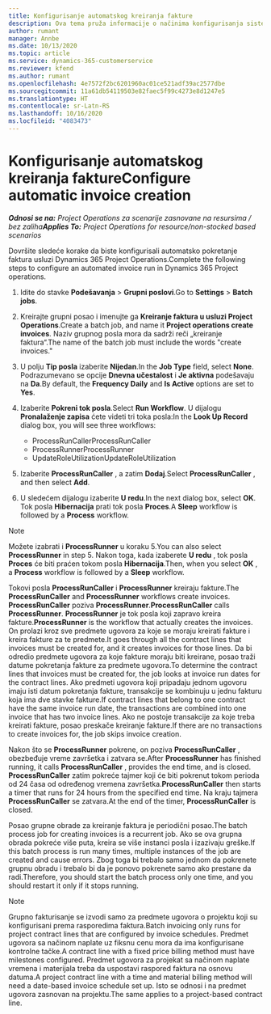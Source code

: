 ```yaml
---
title: Konfigurisanje automatskog kreiranja fakture
description: Ova tema pruža informacije o načinima konfigurisanja sistema za automatsko generisanje faktura.
author: rumant
manager: Annbe
ms.date: 10/13/2020
ms.topic: article
ms.service: dynamics-365-customerservice
ms.reviewer: kfend
ms.author: rumant
ms.openlocfilehash: 4e7572f2bc6201960ac01ce521adf39ac2577dbe
ms.sourcegitcommit: 11a61db54119503e82faec5f99c4273e8d1247e5
ms.translationtype: HT
ms.contentlocale: sr-Latn-RS
ms.lasthandoff: 10/16/2020
ms.locfileid: "4083473"
---
```

# <a name="configure-automatic-invoice-creation"></a><span data-ttu-id="7b841-103">Konfigurisanje automatskog kreiranja fakture</span><span class="sxs-lookup"><span data-stu-id="7b841-103">Configure automatic invoice creation</span></span>

<span data-ttu-id="7b841-104">_**Odnosi se na:** Project Operations za scenarije zasnovane na resursima / bez zaliha_</span><span class="sxs-lookup"><span data-stu-id="7b841-104">_**Applies To:** Project Operations for resource/non-stocked based scenarios_</span></span>


<span data-ttu-id="7b841-105">Dovršite sledeće korake da biste konfigurisali automatsko pokretanje faktura usluzi Dynamics 365 Project Operations.</span><span class="sxs-lookup"><span data-stu-id="7b841-105">Complete the following steps to configure an automated invoice run in Dynamics 365 Project operations.</span></span>

1. <span data-ttu-id="7b841-106">Idite do stavke **Podešavanja** > **Grupni poslovi**.</span><span class="sxs-lookup"><span data-stu-id="7b841-106">Go to **Settings** > **Batch jobs**.</span></span>
2. <span data-ttu-id="7b841-107">Kreirajte grupni posao i imenujte ga **Kreiranje faktura u usluzi Project Operations**.</span><span class="sxs-lookup"><span data-stu-id="7b841-107">Create a batch job, and name it **Project operations create invoices**.</span></span> <span data-ttu-id="7b841-108">Naziv grupnog posla mora da sadrži reči „kreiranje faktura“.</span><span class="sxs-lookup"><span data-stu-id="7b841-108">The name of the batch job must include the words "create invoices."</span></span>
3. <span data-ttu-id="7b841-109">U polju **Tip posla** izaberite **Nijedan**.</span><span class="sxs-lookup"><span data-stu-id="7b841-109">In the **Job Type** field, select **None**.</span></span> <span data-ttu-id="7b841-110">Podrazumevano se opcije **Dnevna učestalost** i **Je aktivna** podešavaju na **Da**.</span><span class="sxs-lookup"><span data-stu-id="7b841-110">By default, the **Frequency Daily** and **Is Active** options are set to **Yes**.</span></span>
4. <span data-ttu-id="7b841-111">Izaberite **Pokreni tok posla**.</span><span class="sxs-lookup"><span data-stu-id="7b841-111">Select **Run Workflow**.</span></span> <span data-ttu-id="7b841-112">U dijalogu **Pronalaženje zapisa** ćete videti tri toka posla:</span><span class="sxs-lookup"><span data-stu-id="7b841-112">In the **Look Up Record** dialog box, you will see three workflows:</span></span>

    - <span data-ttu-id="7b841-113">ProcessRunCaller</span><span class="sxs-lookup"><span data-stu-id="7b841-113">ProcessRunCaller</span></span>
    - <span data-ttu-id="7b841-114">ProcessRunner</span><span class="sxs-lookup"><span data-stu-id="7b841-114">ProcessRunner</span></span>
    - <span data-ttu-id="7b841-115">UpdateRoleUtilization</span><span class="sxs-lookup"><span data-stu-id="7b841-115">UpdateRoleUtilization</span></span>

5. <span data-ttu-id="7b841-116">Izaberite **ProcessRunCaller** , a zatim **Dodaj**.</span><span class="sxs-lookup"><span data-stu-id="7b841-116">Select **ProcessRunCaller** , and then select **Add**.</span></span>
6. <span data-ttu-id="7b841-117">U sledećem dijalogu izaberite **U redu**.</span><span class="sxs-lookup"><span data-stu-id="7b841-117">In the next dialog box, select **OK**.</span></span> <span data-ttu-id="7b841-118">Tok posla **Hibernacija** prati tok posla **Proces**.</span><span class="sxs-lookup"><span data-stu-id="7b841-118">A **Sleep** workflow is followed by a **Process** workflow.</span></span>

  > [!NOTE]
  > <span data-ttu-id="7b841-119">Možete izabrati i **ProcessRunner** u koraku 5.</span><span class="sxs-lookup"><span data-stu-id="7b841-119">You can also select **ProcessRunner** in step 5.</span></span> <span data-ttu-id="7b841-120">Nakon toga, kada izaberete **U redu** , tok posla **Proces** će biti praćen tokom posla **Hibernacija**.</span><span class="sxs-lookup"><span data-stu-id="7b841-120">Then, when you select **OK** , a **Process** workflow is followed by a **Sleep** workflow.</span></span>

<span data-ttu-id="7b841-121">Tokovi posla **ProcessRunCaller** i **ProcessRunner** kreiraju fakture.</span><span class="sxs-lookup"><span data-stu-id="7b841-121">The **ProcessRunCaller** and **ProcessRunner** workflows create invoices.</span></span> <span data-ttu-id="7b841-122">**ProcessRunCaller** poziva **ProcessRunner**.</span><span class="sxs-lookup"><span data-stu-id="7b841-122">**ProcessRunCaller** calls **ProcessRunner**.</span></span> <span data-ttu-id="7b841-123">**ProcessRunner** je tok posla koji zapravo kreira fakture.</span><span class="sxs-lookup"><span data-stu-id="7b841-123">**ProcessRunner** is the workflow that actually creates the invoices.</span></span> <span data-ttu-id="7b841-124">On prolazi kroz sve predmete ugovora za koje se moraju kreirati fakture i kreira fakture za te predmete.</span><span class="sxs-lookup"><span data-stu-id="7b841-124">It goes through all the contract lines that invoices must be created for, and it creates invoices for those lines.</span></span> <span data-ttu-id="7b841-125">Da bi odredio predmete ugovora za koje fakture moraju biti kreirane, posao traži datume pokretanja fakture za predmete ugovora.</span><span class="sxs-lookup"><span data-stu-id="7b841-125">To determine the contract lines that invoices must be created for, the job looks at invoice run dates for the contract lines.</span></span> <span data-ttu-id="7b841-126">Ako predmeti ugovora koji pripadaju jednom ugovoru imaju isti datum pokretanja fakture, transakcije se kombinuju u jednu fakturu koja ima dve stavke fakture.</span><span class="sxs-lookup"><span data-stu-id="7b841-126">If contract lines that belong to one contract have the same invoice run date, the transactions are combined into one invoice that has two invoice lines.</span></span> <span data-ttu-id="7b841-127">Ako ne postoje transakcije za koje treba kreirati fakture, posao preskače kreiranje fakture.</span><span class="sxs-lookup"><span data-stu-id="7b841-127">If there are no transactions to create invoices for, the job skips invoice creation.</span></span>

<span data-ttu-id="7b841-128">Nakon što se **ProcessRunner** pokrene, on poziva **ProcessRunCaller** , obezbeđuje vreme završetka i zatvara se.</span><span class="sxs-lookup"><span data-stu-id="7b841-128">After **ProcessRunner** has finished running, it calls **ProcessRunCaller** , provides the end time, and is closed.</span></span> <span data-ttu-id="7b841-129">**ProcessRunCaller** zatim pokreće tajmer koji će biti pokrenut tokom perioda od 24 časa od određenog vremena završetka.</span><span class="sxs-lookup"><span data-stu-id="7b841-129">**ProcessRunCaller** then starts a timer that runs for 24 hours from the specified end time.</span></span> <span data-ttu-id="7b841-130">Na kraju tajmera **ProcessRunCaller** se zatvara.</span><span class="sxs-lookup"><span data-stu-id="7b841-130">At the end of the timer, **ProcessRunCaller** is closed.</span></span>

<span data-ttu-id="7b841-131">Posao grupne obrade za kreiranje faktura je periodični posao.</span><span class="sxs-lookup"><span data-stu-id="7b841-131">The batch process job for creating invoices is a recurrent job.</span></span> <span data-ttu-id="7b841-132">Ako se ova grupna obrada pokreće više puta, kreira se više instanci posla i izazivaju greške.</span><span class="sxs-lookup"><span data-stu-id="7b841-132">If this batch process is run many times, multiple instances of the job are created and cause errors.</span></span> <span data-ttu-id="7b841-133">Zbog toga bi trebalo samo jednom da pokrenete grupnu obradu i trebalo bi da je ponovo pokrenete samo ako prestane da radi.</span><span class="sxs-lookup"><span data-stu-id="7b841-133">Therefore, you should start the batch process only one time, and you should restart it only if it stops running.</span></span>

> [!NOTE]
> <span data-ttu-id="7b841-134">Grupno fakturisanje se izvodi samo za predmete ugovora o projektu koji su konfigurisani prema rasporedima faktura.</span><span class="sxs-lookup"><span data-stu-id="7b841-134">Batch invoicing only runs for project contract lines that are configured by invoice schedules.</span></span> <span data-ttu-id="7b841-135">Predmet ugovora sa načinom naplate uz fiksnu cenu mora da ima konfigurisane kontrolne tačke.</span><span class="sxs-lookup"><span data-stu-id="7b841-135">A contract line with a fixed price billing method must have milestones configured.</span></span> <span data-ttu-id="7b841-136">Predmet ugovora za projekat sa načinom naplate vremena i materijala treba da uspostavi raspored faktura na osnovu datuma.</span><span class="sxs-lookup"><span data-stu-id="7b841-136">A project contract line with a time and material billing method will need a date-based invoice schedule set up.</span></span> <span data-ttu-id="7b841-137">Isto se odnosi i na predmet ugovora zasnovan na projektu.</span><span class="sxs-lookup"><span data-stu-id="7b841-137">The same applies to a project-based contract line.</span></span>     
